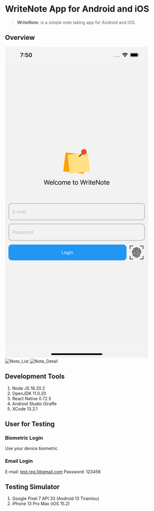 # WriteNote App for Android and iOS

>**WriteNote**: is a simple note taking app for Android and iOS.

## Overview
![Login](https://raw.githubusercontent.com/hasanej//write-note/main/screenshot/writenote_login.png?token=GHSAT0AAAAAACIKMWIMBDLSC4NRGZQBD4GCZJBCMRQ)
![Note_List]([https://raw.githubusercontent.com/hasanej//write-note/main/screenshot/writenote_note_list.png](https://raw.githubusercontent.com/hasanej/write-note/main/screenshot/writenote_note_list.png?token=GHSAT0AAAAAACIKMWIMJXNC5RRTP57SYRSKZJBCNRA))
![Note_Detail]([https://raw.githubusercontent.com/hasanej//write-note/main/screenshot/writenote_note_detail.png](https://raw.githubusercontent.com/hasanej/write-note/main/screenshot/writenote_note_detail.png?token=GHSAT0AAAAAACIKMWIMCZ3RZZYXUD65VUVMZJBCN5A))

## Development Tools
1. Node JS 16.20.2
2. OpenJDK 11.0.20
3. React Native 0.72.5
4. Android Studio Giraffe
5. XCode 13.2.1

## User for Testing
### Biometric Login
Use your device biometric

### Email Login
E-mail: test.reg.1@gmail.com
Password: 123456

## Testing Simulator
1. Google Pixel 7 API 33 (Android 13 Tiramisu)
2. iPhone 13 Pro Max (iOS 15.2)
